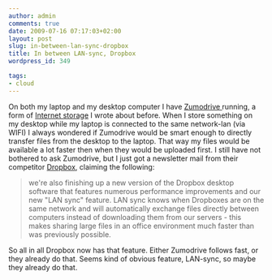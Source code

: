 ```yaml
---
author: admin
comments: true
date: 2009-07-16 07:17:03+02:00
layout: post
slug: in-between-lan-sync-dropbox
title: In between LAN-sync, Dropbox
wordpress_id: 349

tags:
- cloud
---
```


On both my laptop and my desktop computer I have [Zumodrive ](https://www.zumodrive.com/)running, a form of [Internet storage](/2009/04/internet-storage/) I wrote about before. When I store something on my desktop while my laptop is connected to the same network-lan (via WIFI) I always wondered if Zumodrive would be smart enough to directly transfer files from the desktop to the laptop. That way my files would be available a lot faster then when they would be uploaded first.
I still have not bothered to ask Zumodrive, but I just got a newsletter mail from their competitor [Dropbox](https://www.getdropbox.com), claiming the following:




<blockquote>
we're also finishing up a new version of the Dropbox desktop software that features numerous performance improvements and our new "LAN sync" feature. LAN sync knows when Dropboxes are on the same network and will automatically exchange files directly between computers instead of downloading them from our servers - this makes sharing large files in an office environment much faster than was previously possible.
</blockquote>


So all in all Dropbox now has that feature. Either Zumodrive follows fast, or they already do that. Seems kind of obvious feature, LAN-sync, so maybe they already do that.

